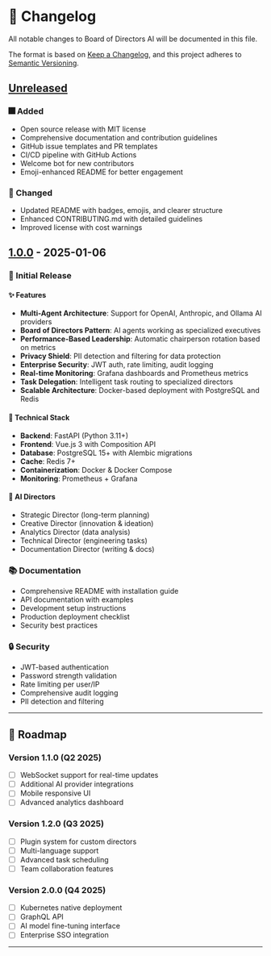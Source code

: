 # 📅 Changelog

All notable changes to Board of Directors AI will be documented in this file.

The format is based on [Keep a Changelog](https://keepachangelog.com/en/1.0.0/),
and this project adheres to [Semantic Versioning](https://semver.org/spec/v2.0.0.html).

## [Unreleased]

### 🎆 Added
- Open source release with MIT license
- Comprehensive documentation and contribution guidelines
- GitHub issue templates and PR templates
- CI/CD pipeline with GitHub Actions
- Welcome bot for new contributors
- Emoji-enhanced README for better engagement

### 🔄 Changed
- Updated README with badges, emojis, and clearer structure
- Enhanced CONTRIBUTING.md with detailed guidelines
- Improved license with cost warnings

## [1.0.0] - 2025-01-06

### 🎉 Initial Release

#### ✨ Features
- **Multi-Agent Architecture**: Support for OpenAI, Anthropic, and Ollama AI providers
- **Board of Directors Pattern**: AI agents working as specialized executives
- **Performance-Based Leadership**: Automatic chairperson rotation based on metrics
- **Privacy Shield**: PII detection and filtering for data protection
- **Enterprise Security**: JWT auth, rate limiting, audit logging
- **Real-time Monitoring**: Grafana dashboards and Prometheus metrics
- **Task Delegation**: Intelligent task routing to specialized directors
- **Scalable Architecture**: Docker-based deployment with PostgreSQL and Redis

#### 🔧 Technical Stack
- **Backend**: FastAPI (Python 3.11+)
- **Frontend**: Vue.js 3 with Composition API
- **Database**: PostgreSQL 15+ with Alembic migrations
- **Cache**: Redis 7+
- **Containerization**: Docker & Docker Compose
- **Monitoring**: Prometheus + Grafana

#### 🎯 AI Directors
- Strategic Director (long-term planning)
- Creative Director (innovation & ideation)
- Analytics Director (data analysis)
- Technical Director (engineering tasks)
- Documentation Director (writing & docs)

### 📚 Documentation
- Comprehensive README with installation guide
- API documentation with examples
- Development setup instructions
- Production deployment checklist
- Security best practices

### 🔒 Security
- JWT-based authentication
- Password strength validation
- Rate limiting per user/IP
- Comprehensive audit logging
- PII detection and filtering

---

## 🚧 Roadmap

### Version 1.1.0 (Q2 2025)
- [ ] WebSocket support for real-time updates
- [ ] Additional AI provider integrations
- [ ] Mobile responsive UI
- [ ] Advanced analytics dashboard

### Version 1.2.0 (Q3 2025)
- [ ] Plugin system for custom directors
- [ ] Multi-language support
- [ ] Advanced task scheduling
- [ ] Team collaboration features

### Version 2.0.0 (Q4 2025)
- [ ] Kubernetes native deployment
- [ ] GraphQL API
- [ ] AI model fine-tuning interface
- [ ] Enterprise SSO integration

---

[Unreleased]: https://github.com/pvestal/agentic-persona/compare/v1.0.0...HEAD
[1.0.0]: https://github.com/pvestal/agentic-persona/releases/tag/v1.0.0